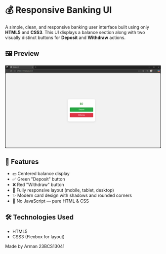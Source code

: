 # 💰 Responsive Banking UI

A simple, clean, and responsive banking user interface built using only **HTML5** and **CSS3**. This UI displays a balance section along with two visually distinct buttons for **Deposit** and **Withdraw** actions.

## 🖼️ Preview

![Banking UI Screenshot](Banking.png)

## 🎯 Features

- 💵 Centered balance display  
- ✅ Green "Deposit" button  
- ❌ Red "Withdraw" button  
- 📱 Fully responsive layout (mobile, tablet, desktop)  
- ✨ Modern card design with shadows and rounded corners  
- 🎨 No JavaScript — pure HTML & CSS

## 🛠️ Technologies Used

- HTML5  
- CSS3 (Flexbox for layout)

Made by Arman 23BCS13041
